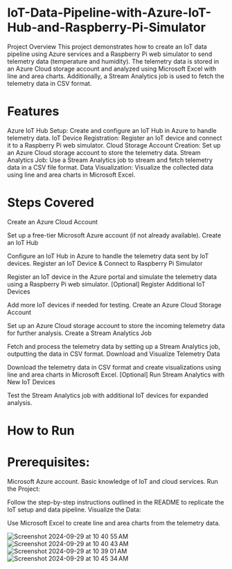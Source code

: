 # IoT-Data-Pipeline-with-Azure-IoT-Hub-and-Raspberry-Pi-Simulator
Project Overview
This project demonstrates how to create an IoT data pipeline using Azure services and a Raspberry Pi web simulator to send telemetry data (temperature and humidity). The telemetry data is stored in an Azure Cloud storage account and analyzed using Microsoft Excel with line and area charts. Additionally, a Stream Analytics job is used to fetch the telemetry data in CSV format.

# Features
Azure IoT Hub Setup: Create and configure an IoT Hub in Azure to handle telemetry data.
IoT Device Registration: Register an IoT device and connect it to a Raspberry Pi web simulator.
Cloud Storage Account Creation: Set up an Azure Cloud storage account to store the telemetry data.
Stream Analytics Job: Use a Stream Analytics job to stream and fetch telemetry data in a CSV file format.
Data Visualization: Visualize the collected data using line and area charts in Microsoft Excel.

# Steps Covered
Create an Azure Cloud Account

Set up a free-tier Microsoft Azure account (if not already available).
Create an IoT Hub

Configure an IoT Hub in Azure to handle the telemetry data sent by IoT devices.
Register an IoT Device & Connect to Raspberry Pi Simulator

Register an IoT device in the Azure portal and simulate the telemetry data using a Raspberry Pi web simulator.
[Optional] Register Additional IoT Devices

Add more IoT devices if needed for testing.
Create an Azure Cloud Storage Account

Set up an Azure Cloud storage account to store the incoming telemetry data for further analysis.
Create a Stream Analytics Job

Fetch and process the telemetry data by setting up a Stream Analytics job, outputting the data in CSV format.
Download and Visualize Telemetry Data

Download the telemetry data in CSV format and create visualizations using line and area charts in Microsoft Excel.
[Optional] Run Stream Analytics with New IoT Devices

Test the Stream Analytics job with additional IoT devices for expanded analysis.
# How to Run
# Prerequisites:

Microsoft Azure account.
Basic knowledge of IoT and cloud services.
Run the Project:

Follow the step-by-step instructions outlined in the README to replicate the IoT setup and data pipeline.
Visualize the Data:

Use Microsoft Excel to create line and area charts from the telemetry data.

![Screenshot 2024-09-29 at 10 40 55 AM](https://github.com/user-attachments/assets/cdc489e9-08b6-4deb-be6c-0d2937d0890f)
![Screenshot 2024-09-29 at 10 40 43 AM](https://github.com/user-attachments/assets/ef8bef7a-a4fe-4f0e-a294-2c9a6d5df301)
![Screenshot 2024-09-29 at 10 39 01 AM](https://github.com/user-attachments/assets/3bae8754-3a7b-453e-a5f1-1753ffe03dea)
![Screenshot 2024-09-29 at 10 45 34 AM](https://github.com/user-attachments/assets/e6c178b6-fd1c-4977-a2ea-449cabf6b8af)


